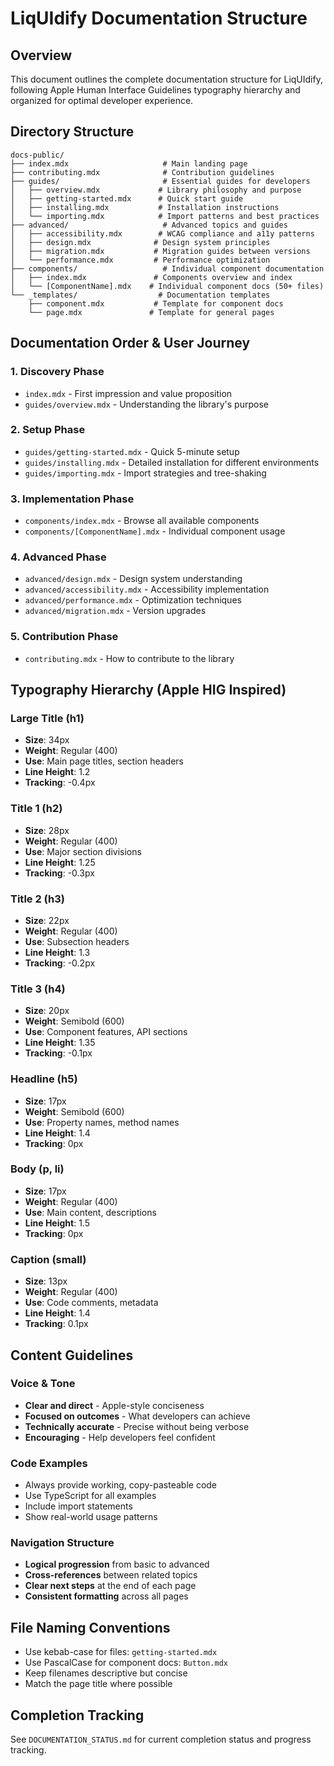 # LiqUIdify Documentation Structure

## Overview
This document outlines the complete documentation structure for LiqUIdify, following Apple Human Interface Guidelines typography hierarchy and organized for optimal developer experience.

## Directory Structure

```
docs-public/
├── index.mdx                     # Main landing page
├── contributing.mdx              # Contribution guidelines
├── guides/                       # Essential guides for developers
│   ├── overview.mdx             # Library philosophy and purpose
│   ├── getting-started.mdx      # Quick start guide
│   ├── installing.mdx           # Installation instructions
│   └── importing.mdx            # Import patterns and best practices
├── advanced/                     # Advanced topics and guides
│   ├── accessibility.mdx        # WCAG compliance and a11y patterns
│   ├── design.mdx              # Design system principles
│   ├── migration.mdx           # Migration guides between versions
│   └── performance.mdx         # Performance optimization
├── components/                   # Individual component documentation
│   ├── index.mdx               # Components overview and index
│   └── [ComponentName].mdx    # Individual component docs (50+ files)
└── _templates/                  # Documentation templates
    ├── component.mdx           # Template for component docs
    └── page.mdx               # Template for general pages
```

## Documentation Order & User Journey

### 1. **Discovery Phase**
- `index.mdx` - First impression and value proposition
- `guides/overview.mdx` - Understanding the library's purpose

### 2. **Setup Phase** 
- `guides/getting-started.mdx` - Quick 5-minute setup
- `guides/installing.mdx` - Detailed installation for different environments
- `guides/importing.mdx` - Import strategies and tree-shaking

### 3. **Implementation Phase**
- `components/index.mdx` - Browse all available components
- `components/[ComponentName].mdx` - Individual component usage

### 4. **Advanced Phase**
- `advanced/design.mdx` - Design system understanding
- `advanced/accessibility.mdx` - Accessibility implementation
- `advanced/performance.mdx` - Optimization techniques
- `advanced/migration.mdx` - Version upgrades

### 5. **Contribution Phase**
- `contributing.mdx` - How to contribute to the library

## Typography Hierarchy (Apple HIG Inspired)

### Large Title (h1)
- **Size**: 34px
- **Weight**: Regular (400)
- **Use**: Main page titles, section headers
- **Line Height**: 1.2
- **Tracking**: -0.4px

### Title 1 (h2) 
- **Size**: 28px
- **Weight**: Regular (400)
- **Use**: Major section divisions
- **Line Height**: 1.25
- **Tracking**: -0.3px

### Title 2 (h3)
- **Size**: 22px
- **Weight**: Regular (400)
- **Use**: Subsection headers
- **Line Height**: 1.3
- **Tracking**: -0.2px

### Title 3 (h4)
- **Size**: 20px
- **Weight**: Semibold (600)
- **Use**: Component features, API sections
- **Line Height**: 1.35
- **Tracking**: -0.1px

### Headline (h5)
- **Size**: 17px
- **Weight**: Semibold (600)
- **Use**: Property names, method names
- **Line Height**: 1.4
- **Tracking**: 0px

### Body (p, li)
- **Size**: 17px
- **Weight**: Regular (400)
- **Use**: Main content, descriptions
- **Line Height**: 1.5
- **Tracking**: 0px

### Caption (small)
- **Size**: 13px
- **Weight**: Regular (400)
- **Use**: Code comments, metadata
- **Line Height**: 1.4
- **Tracking**: 0.1px

## Content Guidelines

### Voice & Tone
- **Clear and direct** - Apple-style conciseness
- **Focused on outcomes** - What developers can achieve
- **Technically accurate** - Precise without being verbose
- **Encouraging** - Help developers feel confident

### Code Examples
- Always provide working, copy-pasteable code
- Use TypeScript for all examples
- Include import statements
- Show real-world usage patterns

### Navigation Structure
- **Logical progression** from basic to advanced
- **Cross-references** between related topics
- **Clear next steps** at the end of each page
- **Consistent formatting** across all pages

## File Naming Conventions
- Use kebab-case for files: `getting-started.mdx`
- Use PascalCase for component docs: `Button.mdx`
- Keep filenames descriptive but concise
- Match the page title where possible

## Completion Tracking
See `DOCUMENTATION_STATUS.md` for current completion status and progress tracking.